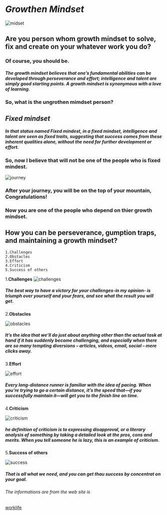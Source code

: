 # ***Growthen Mindset***
![midset](https://metrifit.com/wp-content/uploads/2020/08/growthmindsetlandscape.jpg)
## Are you person whom growth mindset to solve, fix and create on your whatever work you do?

### Of course, you should be.
##### The growth mindset believes that one’s fundamental abilities can be developed through perseverance and effort; intelligence and talent are simply good starting points. A growth mindset is synonymous with a love of learning.

### So, what is the ungrothen mimdset person?
## ***Fixed mindset***
##### In that status named Fixed mindest, in a fixed mindset, intelligence and talent are seen as fixed traits, suggesting that success comes from these inherent qualities alone, without the need for further development or effort.

### So, now I believe that will not be one of the people who is fixed mindest.

![journey](https://phrenimos.com/wp-content/uploads/2017/09/Importance-of-leadership-Leadership-Journey.jpg)

### After your journey, you will be on the top of your mountain, Congratulations!
### Now you are one of the people who depend on thier growth mindset.

## How you can be perseverance, gumption traps, and maintaining a growth mindset?
~~~~~~~~~~~
1.Challenges
2.Obstacles
3.Effort
4.Criticism
5.Success of others
~~~~~~~~~~~~~~~~


1.**Challenges**
![challenges](https://www.uni-med.net/wp-content/uploads/2020/04/Immagine.jpeg)
##### The best way to have a victory for your challenges-in my opinion- is triumph over yourself and your fears, and see what the result you will get.

2.**Obstacles**


![obstacles](https://thumbs.dreamstime.com/b/teamwork-how-to-overcome-obstacles-achieving-goal-concept-businesspeople-obstacle-vector-illustration-stick-figures-134850936.jpg)
##### It’s the idea that we’ll do just about anything other than the actual task at hand if it has suddenly become challenging, and especially when there are so many tempting diversions – articles, videos, email, social – mere clicks away.

3.**Effort**

![effort](https://i0.wp.com/www.riskology.co/wp-content/uploads/2015/10/pacing.jpg?resize=1024%2C643&ssl=1)

##### Every long-distance runner is familiar with the idea of pacing. When you’re trying to go a certain distance, it’s the speed that—if you successfully maintain it—will get you to the finish line on time.


4.**Criticism**

![criticism](https://www.nyfa.edu/student-resources/wp-content/uploads/2016/03/Crushed-by-Criticism-Vector-Image.png)

##### he definition of criticism is to expressing disapproval, or a literary analysis of something by taking a detailed look at the pros, cons and merits. When you tell someone he is lazy, this is an example of criticism.

5.**Success of others**


![success](https://thoughtcatalog.com/wp-content/uploads/2014/04/deriansuccess584.jpg)

##### That is all what we need, and you can get thau success by concentrat on your goal.



###### *The informations are from the web site is* 
[worklife](https://www.atlassian.com/blog/inside-atlassian/growth-mindset)


